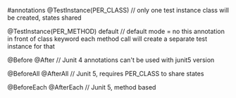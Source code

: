#annotations
@TestInstance(PER_CLASS)
// only one test instance class will be created, states shared

@TestInstance(PER_METHOD) default
// default mode = no this annotation in front of class keyword 
each method call will create a separate test instance for that

@Before @After
// Junit 4 annotations can't be used with junit5 version

@BeforeAll @AfterAll
// Junit 5, requires PER_CLASS to share states

@BeforeEach @AfterEach
// Junit 5, method based